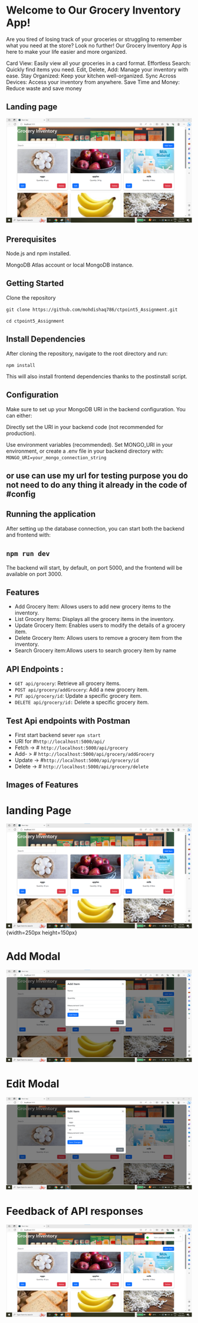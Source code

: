 # Welcome to Our Grocery Inventory App!
Are you tired of losing track of your groceries or struggling to remember what you need at the store? Look no further! Our Grocery Inventory App is here to make your life easier and more organized.

Card View: Easily view all your groceries in a card format.
Effortless Search: Quickly find items you need.
Edit, Delete, Add: Manage your inventory with ease.
Stay Organized: Keep your kitchen well-organized.
Sync Across Devices: Access your inventory from anywhere.
Save Time and Money: Reduce waste and save money

## Landing page 

![Alt Text](page.png)

## Prerequisites
Node.js and npm installed.

MongoDB Atlas account or local MongoDB instance.

## Getting Started
Clone the repository

`git clone https://github.com/mohdishaq786/ctpoint5_Assignment.git`

`cd ctpoint5_Assignment`

## Install Dependencies

After cloning the repository, navigate to the root directory and run:

`npm install`

This will also install frontend dependencies thanks to the postinstall script.

## Configuration
Make sure to set up your MongoDB URI in the backend configuration. You can either:

Directly set the URI in your backend code (not recommended for production).

Use environment variables (recommended). Set MONGO_URI in your environment, or create a .env file in your backend directory with:
`MONGO_URI=your_mongo_connection_string`

## or use  can use my url for testing purpose you do  not need to do any thing it already in the code of #config

## Running the application
After setting up the database connection, you can start both the backend and frontend with:

## `npm run dev`

The backend will start, by default, on port 5000, and the frontend will be available on port 3000.

## Features

- Add Grocery Item: Allows users to add new grocery items to the inventory.
- List Grocery Items: Displays all the grocery items in the inventory.
- Update Grocery Item: Enables users to modify the details of a grocery item.
- Delete Grocery Item: Allows users to remove a grocery item from the inventory.
- Search Grocery item:Allows users to search grocery item by name

## API Endpoints :

- `GET api/grocery`: Retrieve all grocery items.
- `POST api/grocery/addGrocery`: Add a new grocery item.
- `PUT api/grocery/id`: Update a specific grocery item.
- `DELETE api/grocery/id:` Delete a specific grocery item.

## Test Api endpoints with Postman
- First start backend sever `npm start`
- URl for #`http://localhost:5000/api/ `
- Fetch -> # `http://localhost:5000/api/grocery`
- Add- > # `http://localhost:5000/api/grocery/addGrocery`
- Update -> #`http://localhost:5000/api/grocery/id`
- Delete -> # `http://localhost:5000/api/grocery/delete`


## Images of Features

# landing Page

![Alt Text](page.png){width=250px height=150px}

# Add Modal

<img src="addIitem.png" alt="Alt Text" width="512" height="250">

# Edit Modal

<img src="edit.png" alt="Alt Text" width="512" height="250">

# Feedback of API responses

<img src="toastmsg.png" alt="Alt Text" width="512" height="250">




